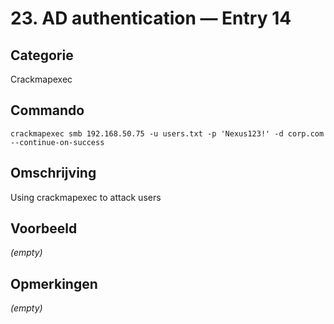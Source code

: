 # 23. AD authentication — Entry 14

## Categorie

Crackmapexec

## Commando

```
crackmapexec smb 192.168.50.75 -u users.txt -p 'Nexus123!' -d corp.com --continue-on-success
```

## Omschrijving

Using crackmapexec to attack users

## Voorbeeld

_(empty)_

## Opmerkingen

_(empty)_

